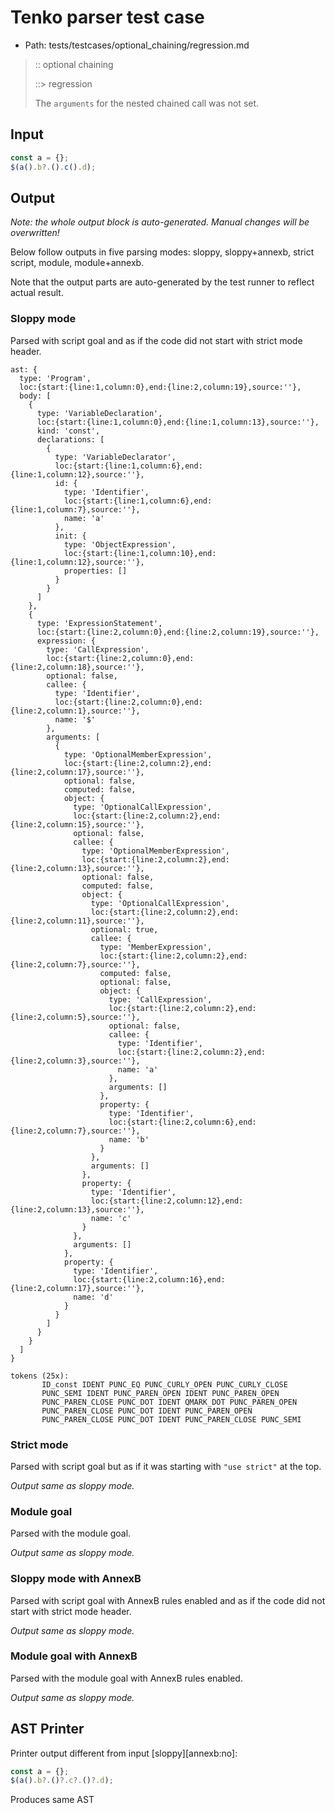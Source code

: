# Tenko parser test case

- Path: tests/testcases/optional_chaining/regression.md

> :: optional chaining
>
> ::> regression
>
> The `arguments` for the nested chained call was not set.

## Input

`````js
const a = {};
$(a().b?.().c().d);
`````

## Output

_Note: the whole output block is auto-generated. Manual changes will be overwritten!_

Below follow outputs in five parsing modes: sloppy, sloppy+annexb, strict script, module, module+annexb.

Note that the output parts are auto-generated by the test runner to reflect actual result.

### Sloppy mode

Parsed with script goal and as if the code did not start with strict mode header.

`````
ast: {
  type: 'Program',
  loc:{start:{line:1,column:0},end:{line:2,column:19},source:''},
  body: [
    {
      type: 'VariableDeclaration',
      loc:{start:{line:1,column:0},end:{line:1,column:13},source:''},
      kind: 'const',
      declarations: [
        {
          type: 'VariableDeclarator',
          loc:{start:{line:1,column:6},end:{line:1,column:12},source:''},
          id: {
            type: 'Identifier',
            loc:{start:{line:1,column:6},end:{line:1,column:7},source:''},
            name: 'a'
          },
          init: {
            type: 'ObjectExpression',
            loc:{start:{line:1,column:10},end:{line:1,column:12},source:''},
            properties: []
          }
        }
      ]
    },
    {
      type: 'ExpressionStatement',
      loc:{start:{line:2,column:0},end:{line:2,column:19},source:''},
      expression: {
        type: 'CallExpression',
        loc:{start:{line:2,column:0},end:{line:2,column:18},source:''},
        optional: false,
        callee: {
          type: 'Identifier',
          loc:{start:{line:2,column:0},end:{line:2,column:1},source:''},
          name: '$'
        },
        arguments: [
          {
            type: 'OptionalMemberExpression',
            loc:{start:{line:2,column:2},end:{line:2,column:17},source:''},
            optional: false,
            computed: false,
            object: {
              type: 'OptionalCallExpression',
              loc:{start:{line:2,column:2},end:{line:2,column:15},source:''},
              optional: false,
              callee: {
                type: 'OptionalMemberExpression',
                loc:{start:{line:2,column:2},end:{line:2,column:13},source:''},
                optional: false,
                computed: false,
                object: {
                  type: 'OptionalCallExpression',
                  loc:{start:{line:2,column:2},end:{line:2,column:11},source:''},
                  optional: true,
                  callee: {
                    type: 'MemberExpression',
                    loc:{start:{line:2,column:2},end:{line:2,column:7},source:''},
                    computed: false,
                    optional: false,
                    object: {
                      type: 'CallExpression',
                      loc:{start:{line:2,column:2},end:{line:2,column:5},source:''},
                      optional: false,
                      callee: {
                        type: 'Identifier',
                        loc:{start:{line:2,column:2},end:{line:2,column:3},source:''},
                        name: 'a'
                      },
                      arguments: []
                    },
                    property: {
                      type: 'Identifier',
                      loc:{start:{line:2,column:6},end:{line:2,column:7},source:''},
                      name: 'b'
                    }
                  },
                  arguments: []
                },
                property: {
                  type: 'Identifier',
                  loc:{start:{line:2,column:12},end:{line:2,column:13},source:''},
                  name: 'c'
                }
              },
              arguments: []
            },
            property: {
              type: 'Identifier',
              loc:{start:{line:2,column:16},end:{line:2,column:17},source:''},
              name: 'd'
            }
          }
        ]
      }
    }
  ]
}

tokens (25x):
       ID_const IDENT PUNC_EQ PUNC_CURLY_OPEN PUNC_CURLY_CLOSE
       PUNC_SEMI IDENT PUNC_PAREN_OPEN IDENT PUNC_PAREN_OPEN
       PUNC_PAREN_CLOSE PUNC_DOT IDENT QMARK_DOT PUNC_PAREN_OPEN
       PUNC_PAREN_CLOSE PUNC_DOT IDENT PUNC_PAREN_OPEN
       PUNC_PAREN_CLOSE PUNC_DOT IDENT PUNC_PAREN_CLOSE PUNC_SEMI
`````

### Strict mode

Parsed with script goal but as if it was starting with `"use strict"` at the top.

_Output same as sloppy mode._

### Module goal

Parsed with the module goal.

_Output same as sloppy mode._

### Sloppy mode with AnnexB

Parsed with script goal with AnnexB rules enabled and as if the code did not start with strict mode header.

_Output same as sloppy mode._

### Module goal with AnnexB

Parsed with the module goal with AnnexB rules enabled.

_Output same as sloppy mode._

## AST Printer

Printer output different from input [sloppy][annexb:no]:

````js
const a = {};
$(a().b?.()?.c?.()?.d);
````

Produces same AST
